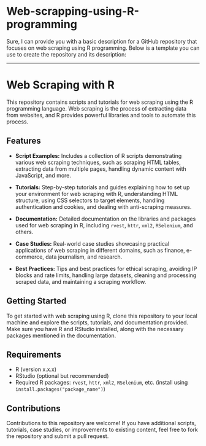 # Web-scrapping-using-R-programming
Sure, I can provide you with a basic description for a GitHub repository that focuses on web scraping using R programming. Below is a template you can use to create the repository and its description:

---

# Web Scraping with R

This repository contains scripts and tutorials for web scraping using the R programming language. Web scraping is the process of extracting data from websites, and R provides powerful libraries and tools to automate this process.

## Features

- **Script Examples:** Includes a collection of R scripts demonstrating various web scraping techniques, such as scraping HTML tables, extracting data from multiple pages, handling dynamic content with JavaScript, and more.

- **Tutorials:** Step-by-step tutorials and guides explaining how to set up your environment for web scraping with R, understanding HTML structure, using CSS selectors to target elements, handling authentication and cookies, and dealing with anti-scraping measures.

- **Documentation:** Detailed documentation on the libraries and packages used for web scraping in R, including `rvest`, `httr`, `xml2`, `RSelenium`, and others.

- **Case Studies:** Real-world case studies showcasing practical applications of web scraping in different domains, such as finance, e-commerce, data journalism, and research.

- **Best Practices:** Tips and best practices for ethical scraping, avoiding IP blocks and rate limits, handling large datasets, cleaning and processing scraped data, and maintaining a scraping workflow.

## Getting Started

To get started with web scraping using R, clone this repository to your local machine and explore the scripts, tutorials, and documentation provided. Make sure you have R and RStudio installed, along with the necessary packages mentioned in the documentation.



## Requirements

- R (version x.x.x)
- RStudio (optional but recommended)
- Required R packages: `rvest`, `httr`, `xml2`, `RSelenium`, etc. (install using `install.packages("package_name")`)

## Contributions

Contributions to this repository are welcome! If you have additional scripts, tutorials, case studies, or improvements to existing content, feel free to fork the repository and submit a pull request.
